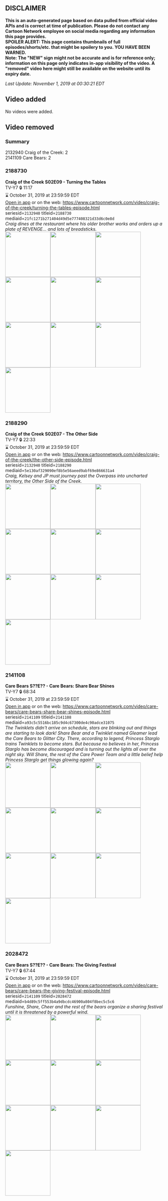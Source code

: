 ## DISCLAIMER
**This is an auto-generated page based on data pulled from official video APIs and is correct at time of publication. Please do not contact any Cartoon Network employee on social media regarding any information this page provides.**  
**SPOILER ALERT: This page contains thumbnails of full episodes/shorts/etc. that might be spoilery to you. YOU HAVE BEEN WARNED.**  
**Note: The "NEW" sign might not be accurate and is for reference only; information on this page only indicates in-app visibility of the video. A "removed" video here might still be available on the website until its expiry date.**  

_Last Update: November 1, 2019 at 00:30:21 EDT_
## Video added
No videos were added.  
## Video removed
### Summary
2132940 Craig of the Creek: 2  
2141109 Care Bears: 2  
### 2188730
**Craig of the Creek S02E09 - Turning the Tables**  
TV-Y7 🔒 11:17  
⌛ October 31, 2019 at 23:59:59 EDT  
[Open in app](https://tinyurl.com/y6xqg6e5) or on the web: https://www.cartoonnetwork.com/video/craig-of-the-creek/turning-the-tables-episode.html  
seriesid=`2132940` titleid=`2188730` mediaid=`21fc1271b271404d49d5e777408321d33d6c0e8d`  
_Craig dines at the restaurant where his older brother works and orders up a plate of REVENGE... and lots of breadsticks._  
<a href="https://s3.amazonaws.com/cartoonorchestrator/2188730_001_1280x720.jpg"><img src="https://s3.amazonaws.com/cartoonorchestrator/2188730_001_640x360.jpg" height="144px" /></a><a href="https://s3.amazonaws.com/cartoonorchestrator/2188730_002_1280x720.jpg"><img src="https://s3.amazonaws.com/cartoonorchestrator/2188730_002_640x360.jpg" height="144px" /></a><a href="https://s3.amazonaws.com/cartoonorchestrator/2188730_003_1280x720.jpg"><img src="https://s3.amazonaws.com/cartoonorchestrator/2188730_003_640x360.jpg" height="144px" /></a><a href="https://s3.amazonaws.com/cartoonorchestrator/2188730_004_1280x720.jpg"><img src="https://s3.amazonaws.com/cartoonorchestrator/2188730_004_640x360.jpg" height="144px" /></a><a href="https://s3.amazonaws.com/cartoonorchestrator/2188730_005_1280x720.jpg"><img src="https://s3.amazonaws.com/cartoonorchestrator/2188730_005_640x360.jpg" height="144px" /></a><a href="https://s3.amazonaws.com/cartoonorchestrator/2188730_006_1280x720.jpg"><img src="https://s3.amazonaws.com/cartoonorchestrator/2188730_006_640x360.jpg" height="144px" /></a><a href="https://s3.amazonaws.com/cartoonorchestrator/2188730_007_1280x720.jpg"><img src="https://s3.amazonaws.com/cartoonorchestrator/2188730_007_640x360.jpg" height="144px" /></a><a href="https://s3.amazonaws.com/cartoonorchestrator/2188730_008_1280x720.jpg"><img src="https://s3.amazonaws.com/cartoonorchestrator/2188730_008_640x360.jpg" height="144px" /></a><a href="https://s3.amazonaws.com/cartoonorchestrator/2188730_009_1280x720.jpg"><img src="https://s3.amazonaws.com/cartoonorchestrator/2188730_009_640x360.jpg" height="144px" /></a><a href="https://s3.amazonaws.com/cartoonorchestrator/2188730_010_1280x720.jpg"><img src="https://s3.amazonaws.com/cartoonorchestrator/2188730_010_640x360.jpg" height="144px" /></a>
### 2188290
**Craig of the Creek S02E07 - The Other Side**  
TV-Y7 🔒 22:33  
⌛ October 31, 2019 at 23:59:59 EDT  
[Open in app](https://tinyurl.com/yxjb6q56) or on the web: https://www.cartoonnetwork.com/video/craig-of-the-creek/the-other-side-episode.html  
seriesid=`2132940` titleid=`2188290` mediaid=`5e130af329090ef8b5e56aeed9abf69e866631a4`  
_Craig, Kelsey and JP must journey past the Overpass into uncharted territory, the Other Side of the Creek._  
<a href="https://s3.amazonaws.com/cartoonorchestrator/2188290_001_1280x720.jpg"><img src="https://s3.amazonaws.com/cartoonorchestrator/2188290_001_640x360.jpg" height="144px" /></a><a href="https://s3.amazonaws.com/cartoonorchestrator/2188290_002_1280x720.jpg"><img src="https://s3.amazonaws.com/cartoonorchestrator/2188290_002_640x360.jpg" height="144px" /></a><a href="https://s3.amazonaws.com/cartoonorchestrator/2188290_003_1280x720.jpg"><img src="https://s3.amazonaws.com/cartoonorchestrator/2188290_003_640x360.jpg" height="144px" /></a><a href="https://s3.amazonaws.com/cartoonorchestrator/2188290_004_1280x720.jpg"><img src="https://s3.amazonaws.com/cartoonorchestrator/2188290_004_640x360.jpg" height="144px" /></a><a href="https://s3.amazonaws.com/cartoonorchestrator/2188290_005_1280x720.jpg"><img src="https://s3.amazonaws.com/cartoonorchestrator/2188290_005_640x360.jpg" height="144px" /></a><a href="https://s3.amazonaws.com/cartoonorchestrator/2188290_006_1280x720.jpg"><img src="https://s3.amazonaws.com/cartoonorchestrator/2188290_006_640x360.jpg" height="144px" /></a><a href="https://s3.amazonaws.com/cartoonorchestrator/2188290_007_1280x720.jpg"><img src="https://s3.amazonaws.com/cartoonorchestrator/2188290_007_640x360.jpg" height="144px" /></a><a href="https://s3.amazonaws.com/cartoonorchestrator/2188290_008_1280x720.jpg"><img src="https://s3.amazonaws.com/cartoonorchestrator/2188290_008_640x360.jpg" height="144px" /></a><a href="https://s3.amazonaws.com/cartoonorchestrator/2188290_009_1280x720.jpg"><img src="https://s3.amazonaws.com/cartoonorchestrator/2188290_009_640x360.jpg" height="144px" /></a><a href="https://s3.amazonaws.com/cartoonorchestrator/2188290_010_1280x720.jpg"><img src="https://s3.amazonaws.com/cartoonorchestrator/2188290_010_640x360.jpg" height="144px" /></a>
### 2141108
**Care Bears S??E?? - Care Bears: Share Bear Shines**  
TV-Y7 🔒 68:34  
⌛ October 31, 2019 at 23:59:59 EDT  
[Open in app](https://tinyurl.com/yxzhp4e7) or on the web: https://www.cartoonnetwork.com/video/care-bears/care-bears-share-bear-shines-episode.html  
seriesid=`2141109` titleid=`2141108` mediaid=`a93c5c5516bc185c9d4c67300de4c90adce31075`  
_The Twinklets didn't arrive on schedule, stars are blinking out and things are starting to look dark! Share Bear and a Twinklet named Gleamer lead the Care Bears to Glitter City. There, according to legend, Princess Starglo trains Twinklets to become stars. But because no believes in her, Princess Starglo has become discouraged and is turning out the lights all over the night sky. Will Share, the rest of the Care Power Team and a little belief help Princess Starglo get things glowing again?_  
<a href="https://s3.amazonaws.com/cartoonorchestrator/2141108_001_1280x720.jpg"><img src="https://s3.amazonaws.com/cartoonorchestrator/2141108_001_640x360.jpg" height="144px" /></a><a href="https://s3.amazonaws.com/cartoonorchestrator/2141108_002_1280x720.jpg"><img src="https://s3.amazonaws.com/cartoonorchestrator/2141108_002_640x360.jpg" height="144px" /></a><a href="https://s3.amazonaws.com/cartoonorchestrator/2141108_003_1280x720.jpg"><img src="https://s3.amazonaws.com/cartoonorchestrator/2141108_003_640x360.jpg" height="144px" /></a><a href="https://s3.amazonaws.com/cartoonorchestrator/2141108_004_1280x720.jpg"><img src="https://s3.amazonaws.com/cartoonorchestrator/2141108_004_640x360.jpg" height="144px" /></a><a href="https://s3.amazonaws.com/cartoonorchestrator/2141108_005_1280x720.jpg"><img src="https://s3.amazonaws.com/cartoonorchestrator/2141108_005_640x360.jpg" height="144px" /></a><a href="https://s3.amazonaws.com/cartoonorchestrator/2141108_006_1280x720.jpg"><img src="https://s3.amazonaws.com/cartoonorchestrator/2141108_006_640x360.jpg" height="144px" /></a><a href="https://s3.amazonaws.com/cartoonorchestrator/2141108_007_1280x720.jpg"><img src="https://s3.amazonaws.com/cartoonorchestrator/2141108_007_640x360.jpg" height="144px" /></a><a href="https://s3.amazonaws.com/cartoonorchestrator/2141108_008_1280x720.jpg"><img src="https://s3.amazonaws.com/cartoonorchestrator/2141108_008_640x360.jpg" height="144px" /></a><a href="https://s3.amazonaws.com/cartoonorchestrator/2141108_009_1280x720.jpg"><img src="https://s3.amazonaws.com/cartoonorchestrator/2141108_009_640x360.jpg" height="144px" /></a><a href="https://s3.amazonaws.com/cartoonorchestrator/2141108_010_1280x720.jpg"><img src="https://s3.amazonaws.com/cartoonorchestrator/2141108_010_640x360.jpg" height="144px" /></a>
### 2028472
**Care Bears S??E?? - Care Bears: The Giving Festival**  
TV-Y7 🔒 67:44  
⌛ October 31, 2019 at 23:59:59 EDT  
[Open in app](https://tinyurl.com/y2w93ced) or on the web: https://www.cartoonnetwork.com/video/care-bears/care-bears-the-giving-festival-episode.html  
seriesid=`2141109` titleid=`2028472` mediaid=`b4d89c5ff553b4a9dbcdc46900a804f8bec5c5c6`  
_Funshine, Share, Cheer and the rest of the bears organize a sharing festival until it is threatened by a powerful wind._  
<a href="https://s3.amazonaws.com/cartoonorchestrator/2028472_001_1280x720.jpg"><img src="https://s3.amazonaws.com/cartoonorchestrator/2028472_001_640x360.jpg" height="144px" /></a><a href="https://s3.amazonaws.com/cartoonorchestrator/2028472_002_1280x720.jpg"><img src="https://s3.amazonaws.com/cartoonorchestrator/2028472_002_640x360.jpg" height="144px" /></a><a href="https://s3.amazonaws.com/cartoonorchestrator/2028472_003_1280x720.jpg"><img src="https://s3.amazonaws.com/cartoonorchestrator/2028472_003_640x360.jpg" height="144px" /></a><a href="https://s3.amazonaws.com/cartoonorchestrator/2028472_004_1280x720.jpg"><img src="https://s3.amazonaws.com/cartoonorchestrator/2028472_004_640x360.jpg" height="144px" /></a><a href="https://s3.amazonaws.com/cartoonorchestrator/2028472_005_1280x720.jpg"><img src="https://s3.amazonaws.com/cartoonorchestrator/2028472_005_640x360.jpg" height="144px" /></a><a href="https://s3.amazonaws.com/cartoonorchestrator/2028472_006_1280x720.jpg"><img src="https://s3.amazonaws.com/cartoonorchestrator/2028472_006_640x360.jpg" height="144px" /></a><a href="https://s3.amazonaws.com/cartoonorchestrator/2028472_007_1280x720.jpg"><img src="https://s3.amazonaws.com/cartoonorchestrator/2028472_007_640x360.jpg" height="144px" /></a><a href="https://s3.amazonaws.com/cartoonorchestrator/2028472_008_1280x720.jpg"><img src="https://s3.amazonaws.com/cartoonorchestrator/2028472_008_640x360.jpg" height="144px" /></a><a href="https://s3.amazonaws.com/cartoonorchestrator/2028472_009_1280x720.jpg"><img src="https://s3.amazonaws.com/cartoonorchestrator/2028472_009_640x360.jpg" height="144px" /></a><a href="https://s3.amazonaws.com/cartoonorchestrator/2028472_010_1280x720.jpg"><img src="https://s3.amazonaws.com/cartoonorchestrator/2028472_010_640x360.jpg" height="144px" /></a>
